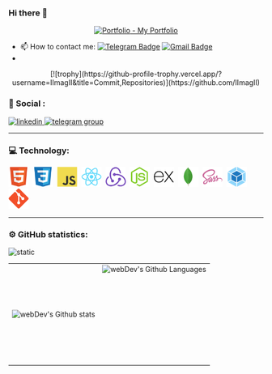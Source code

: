 ### Hi there 👋

<div id="Portfolio" align="center">
    <a href="https://app.gitbook.com/o/TbIY7QjeVR4wFYQ6Dq3t/s/KL60OTiohfvspRZcv5Fc/" target="_blank">
      <img src="https://img.icons8.com/fluency/512/portfolio.png" width="40" height="40" alt="Portfolio" />
               - My Portfolio
    </a> 
 </div>


-  :mailbox: How to contact me: [![Telegram Badge](https://img.shields.io/badge/-IAndreI-blue?style=flat&logo=Telegram&logoColor=white)](https://t.me/IIIAndIII) [![Gmail Badge](https://img.shields.io/badge/-Gmail-red?style=flat&logo=Gmail&logoColor=white)](mailto:55ondron55@gmail.com)
-  
<div align="center">
[![trophy](https://github-profile-trophy.vercel.app/?username=IImagII&title=Commit,Repositories)](https://github.com/IImagII)
</div>


### 🤝 Social :

  <div id="badges">
    <a href="https://www.linkedin.com/in/olkhovski/" target="_blank">
      <img src="https://cdn-icons-png.flaticon.com/512/2504/2504799.png" width="40" height="40" alt="linkedin" />
    </a>
    <a href="https://t.me/IIIAndIII" target="_blank">
      <img src="https://cdn-icons-png.flaticon.com/512/2111/2111646.png" width="40" height="40" alt="telegram group" />
    </a>
   

  </div>
  
  ---
  
### 💻 Technology:

<div>
   <img src="https://github.com/devicons/devicon/blob/master/icons/html5/html5-original.svg" title="html5" alt="html5" width="40" height="40"/>&nbsp
  <img src="https://github.com/devicons/devicon/blob/master/icons/css3/css3-original.svg" title="css" alt="css" width="40" height="40"/>&nbsp
  <img src="https://github.com/devicons/devicon/blob/master/icons/javascript/javascript-original.svg" title="javascript" alt="javascript" width="40" height="40"/>&nbsp
  <img src="https://github.com/devicons/devicon/blob/master/icons/react/react-original.svg" title="reactjs" alt="reactjs" width="40" height="40"/>&nbsp
   <img src="https://github.com/devicons/devicon/blob/master/icons/redux/redux-original.svg" title="redux" alt="redux" width="40" height="40"/>&nbsp;
  <img src="https://github.com/devicons/devicon/blob/master/icons/nodejs/nodejs-original.svg" title="nodejs" alt="nodejs" width="40" height="40"/>&nbsp
  <img src="https://github.com/devicons/devicon/blob/master/icons/express/express-original.svg" title="express" alt="express" width="40" height="40"/>&nbsp
  <img src="https://github.com/devicons/devicon/blob/master/icons/mongodb/mongodb-original.svg" title="mongodb" alt="mongodb" width="40" height="40"/>&nbsp
  <img src="https://github.com/devicons/devicon/blob/master/icons/sass/sass-original.svg" title="sass/scss" alt="sass/scss" width="40" height="40"/>&nbsp;
  <img src="https://github.com/devicons/devicon/blob/master/icons/webpack/webpack-original.svg" title="webpack" alt="webpack" width="40" height="40"/>&nbsp;
   <img src="https://github.com/devicons/devicon/blob/master/icons/git/git-original.svg" title="git" alt="git" width="40" height="40"/>&nbsp
</div>

---




### ⚙️ GitHub statistics:

![static](http://github-profile-summary-cards.vercel.app/api/cards/profile-details?username=IImagII&theme=transparent)

<table>
  <tr>
    <td>
      <img align="left" src="http://github-readme-streak-stats.herokuapp.com?user=IImagII&theme=dark&background=000000" alt="webDev's Github stats" />
    </td>
    <td>
      <img height="195px" align="right" alt="webDev's Github Languages" src="https://github-readme-stats-sigma-five.vercel.app/api/top-langs/?username=IImagII&layout=compact&theme=vision-friendly-dark" />
    </td>
  </tr>
</table>
